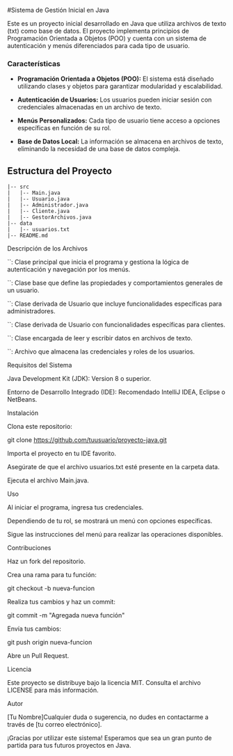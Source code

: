 #Sistema de Gestión Inicial en Java

Este es un proyecto inicial desarrollado en Java que utiliza archivos de texto (txt) como base de datos. El proyecto implementa principios de Programación Orientada a Objetos (POO) y cuenta con un sistema de autenticación y menús diferenciados para cada tipo de usuario.

### Características

- **Programación Orientada a Objetos (POO):** El sistema está diseñado utilizando clases y objetos para garantizar modularidad y escalabilidad.

- **Autenticación de Usuarios:** Los usuarios pueden iniciar sesión con credenciales almacenadas en un archivo de texto.

- **Menús Personalizados:** Cada tipo de usuario tiene acceso a opciones específicas en función de su rol.

- **Base de Datos Local:** La información se almacena en archivos de texto, eliminando la necesidad de una base de datos compleja.

## Estructura del Proyecto

```proyecto-java
|-- src
|   |-- Main.java
|   |-- Usuario.java
|   |-- Administrador.java
|   |-- Cliente.java
|   |-- GestorArchivos.java
|-- data
|   |-- usuarios.txt
|-- README.md
```

Descripción de los Archivos

``: Clase principal que inicia el programa y gestiona la lógica de autenticación y navegación por los menús.

``: Clase base que define las propiedades y comportamientos generales de un usuario.

``: Clase derivada de Usuario que incluye funcionalidades específicas para administradores.

``: Clase derivada de Usuario con funcionalidades específicas para clientes.

``: Clase encargada de leer y escribir datos en archivos de texto.

``: Archivo que almacena las credenciales y roles de los usuarios.

Requisitos del Sistema

Java Development Kit (JDK): Version 8 o superior.

Entorno de Desarrollo Integrado (IDE): Recomendado IntelliJ IDEA, Eclipse o NetBeans.

Instalación

Clona este repositorio:

git clone https://github.com/tuusuario/proyecto-java.git

Importa el proyecto en tu IDE favorito.

Asegúrate de que el archivo usuarios.txt esté presente en la carpeta data.

Ejecuta el archivo Main.java.

Uso

Al iniciar el programa, ingresa tus credenciales.

Dependiendo de tu rol, se mostrará un menú con opciones específicas.

Sigue las instrucciones del menú para realizar las operaciones disponibles.

Contribuciones

Haz un fork del repositorio.

Crea una rama para tu función:

git checkout -b nueva-funcion

Realiza tus cambios y haz un commit:

git commit -m "Agregada nueva función"

Envía tus cambios:

git push origin nueva-funcion

Abre un Pull Request.

Licencia

Este proyecto se distribuye bajo la licencia MIT. Consulta el archivo LICENSE para más información.

Autor

[Tu Nombre]Cualquier duda o sugerencia, no dudes en contactarme a través de [tu correo electrónico].

¡Gracias por utilizar este sistema! Esperamos que sea un gran punto de partida para tus futuros proyectos en Java.


